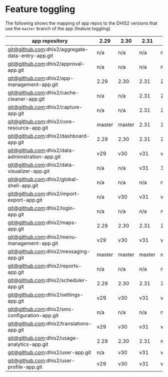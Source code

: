 # Feature toggling

The following shows the mapping of app repos to the DHIS2 versions that use the `master` branch of the app (feature toggling)

|app repository|2.29|2.30|2.31|2.32|2.33|2.34|2.35|2.36|2.37|2.38|2.39|2.40|2.41|2.42|
|---|---|---|---|---|---|---|---|---|---|---|---|---|---|---|
|git@github.com:dhis2/aggregate-data-entry-app.git|n/a|n/a|n/a|n/a|n/a|n/a|n/a|n/a|n/a|n/a|master|master|master|master|
|git@github.com:dhis2/approval-app.git|n/a|n/a|n/a|n/a|n/a|n/a|n/a|n/a|master|master|master|master|master|master|
|git@github.com:dhis2/app-management-app.git|2.29|2.30|2.31|2.32|2.33|2.34|2.35|2.36|master|master|master|master|master|master|
|git@github.com:dhis2/cache-cleaner-app.git|n/a|n/a|2.31|2.32|2.33|2.34|master|master|master|master|master|master|master|master|
|git@github.com:dhis2/capture-app.git|n/a|n/a|2.31|2.32|2.33|2.34|2.35|2.36|2.37|master|master|master|master|master|
|git@github.com:dhis2/core-resource-app.git|master|master|2.31|2.32|master|DELETED|DELETED|DELETED|DELETED|DELETED|DELETED|DELETED|DELETED|DELETED|
|git@github.com:dhis2/dashboard-app.git|2.29|2.30|2.31|2.32|2.33|2.34|2.35|2.36|2.37|2.38|2.39|master|master|master|
|git@github.com:dhis2/data-administration-app.git|v29|v30|v31|v32|v33|v34|v35|v36|v37|v38|v39|v40|master|master|
|git@github.com:dhis2/data-visualizer-app.git|n/a|n/a|v31|32.x|33.x|34.x|35.x|36.x|37.x|38.x|39.x|master|master|master|
|git@github.com:dhis2/global-shell-app.git|n/a|n/a|n/a|n/a|n/a|n/a|n/a|n/a|n/a|n/a|n/a|n/a|n/a|main|
|git@github.com:dhis2/import-export-app.git|n/a|v30|v31|v32|v33|v34|v35|v36|v37|v38|v39|v40|master|master|
|git@github.com:dhis2/login-app.git|n/a|n/a|n/a|n/a|n/a|n/a|n/a|n/a|n/a|n/a|n/a|n/a|master|master|
|git@github.com:dhis2/maps-app.git|2.29|2.30|2.31|2.32|2.33|2.34|2.35|2.36|2.37|2.38|2.39|master|master|master|
|git@github.com:dhis2/menu-management-app.git|v29|v30|v31|v32|v33|v34|v35|v36|v37|v38|v39|v40|master|master|
|git@github.com:dhis2/messaging-app.git|master|master|master|master|master|master|master|master|master|master|master|master|master|master|
|git@github.com:dhis2/reports-app.git|n/a|n/a|n/a|n/a|master|master|master|master|master|master|master|master|master|master|
|git@github.com:dhis2/scheduler-app.git|2.29|2.30|2.31|2.32|2.33|2.34|2.35|100.x|100.x|100.x|100.x|master|master|master|
|git@github.com:dhis2/settings-app.git|v29|v30|v31|v32|v33|v34|v35|v36|v37|v38|v39|v40|master|master|
|git@github.com:dhis2/sms-configuration-app.git|n/a|n/a|n/a|n/a|n/a|n/a|master|master|master|master|master|master|master|master|
|git@github.com:dhis2/translations-app.git|v29|v30|v31|v32|v33|v34|v35|v36|v37|v38|v39|v40|master|master|
|git@github.com:dhis2/usage-analytics-app.git|2.29|2.30|2.31|master|master|master|master|master|master|master|master|master|master|master|
|git@github.com:dhis2/user-app.git|n/a|v30|v31|v32|v33|v34|v35|v36|v37|v38|v39|v40|master|master|
|git@github.com:dhis2/user-profile-app.git|v29|v30|v31|v32|v33|v34|v35|v36|v37|v38|v39|v40|master|master|
